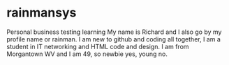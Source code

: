 # rainmansys
Personal business testing learning
My name is Richard and I also go by my profile name or rainman. I am new to github and coding all together, I am a student in IT networking and HTML code and design.
I am from Morgantown WV and I am 49, so newbie yes, young no.
